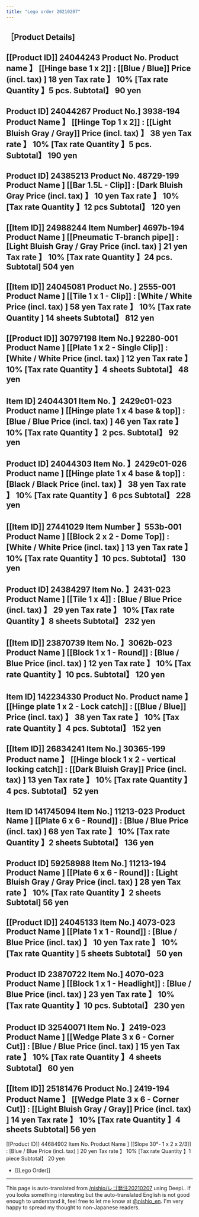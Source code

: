 ```yaml
---
title: "Lego order 20210207"
---
```


［Product Details]
----------------------------------------------------------------
[[Product ID]] 24044243
Product No.
Product name 】 [[Hinge base 1 x 2]] : [[Blue / Blue]]
Price (incl. tax) ] 18 yen
Tax rate 】 10% [Tax rate
Quantity 】5 pcs.
Subtotal】 90 yen
----------------------------------------------------------------
Product ID] 24044267
Product No.] 3938-194
Product Name 】 [[Hinge Top 1 x 2]] : [[Light Bluish Gray / Gray]]
Price (incl. tax) 】 38 yen
Tax rate 】 10% [Tax rate
Quantity 】5 pcs.
Subtotal】 190 yen
----------------------------------------------------------------
Product ID] 24385213
Product No. 48729-199
Product Name ] [[Bar 1.5L - Clip]] : [Dark Bluish Gray
Price (incl. tax) 】 10 yen
Tax rate 】 10% [Tax rate
Quantity 】12 pcs
Subtotal】 120 yen
----------------------------------------------------------------
[[Item ID]] 24988244
Item Number] 4697b-194
Product Name ] [[Pneumatic T-branch pipe]] : [Light Bluish Gray / Gray
Price (incl. tax) ] 21 yen
Tax rate 】 10% [Tax rate
Quantity 】24 pcs.
Subtotal] 504 yen
----------------------------------------------------------------
[[Item ID]] 24045081
Product No. ] 2555-001
Product Name ] [[Tile 1 x 1 - Clip]] : [White / White
Price (incl. tax) ] 58 yen
Tax rate 】 10% [Tax rate
Quantity ] 14 sheets
Subtotal】 812 yen
----------------------------------------------------------------
[[Product ID]] 30797198
Item No.] 92280-001
Product Name ] [[Plate 1 x 2 - Single Clip]] : [White / White
Price (incl. tax) ] 12 yen
Tax rate 】 10% [Tax rate
Quantity 】4 sheets
Subtotal】 48 yen
----------------------------------------------------------------
Item ID] 24044301
Item No. 】2429c01-023
Product name ] [[Hinge plate 1 x 4 base & top]] : [Blue / Blue
Price (incl. tax) ] 46 yen
Tax rate 】 10% [Tax rate
Quantity 】2 pcs.
Subtotal】 92 yen
----------------------------------------------------------------
Product ID] 24044303
Item No. 】2429c01-026
Product name ] [[Hinge plate 1 x 4 base & top]] : [Black / Black
Price (incl. tax) 】 38 yen
Tax rate 】 10% [Tax rate
Quantity 】6 pcs
Subtotal】 228 yen
----------------------------------------------------------------
[[Item ID]] 27441029
Item Number 】553b-001
Product Name ] [[Block 2 x 2 - Dome Top]] : [White / White
Price (incl. tax) ] 13 yen
Tax rate 】 10% [Tax rate
Quantity 】10 pcs.
Subtotal】 130 yen
----------------------------------------------------------------
Product ID] 24384297
Item No. 】2431-023
Product Name ] [[Tile 1 x 4]] : [Blue / Blue
Price (incl. tax) 】 29 yen
Tax rate 】 10% [Tax rate
Quantity 】8 sheets
Subtotal】 232 yen
----------------------------------------------------------------
[[Item ID]] 23870739
Item No. 】3062b-023
Product Name ] [[Block 1 x 1 - Round]] : [Blue / Blue
Price (incl. tax) ] 12 yen
Tax rate 】 10% [Tax rate
Quantity 】10 pcs.
Subtotal】 120 yen
----------------------------------------------------------------
Item ID] 142234330
Product No.
Product name 】 [[Hinge plate 1 x 2 - Lock catch]] : [[Blue / Blue]]
Price (incl. tax) 】 38 yen
Tax rate 】 10% [Tax rate
Quantity 】4 pcs.
Subtotal】 152 yen
----------------------------------------------------------------
[[Item ID]] 26834241
Item No.] 30365-199
Product name 】 [[Hinge block 1 x 2 - vertical locking catch]] : [[Dark Bluish Gray]]
Price (incl. tax) ] 13 yen
Tax rate 】 10% [Tax rate
Quantity 】4 pcs.
Subtotal】 52 yen
----------------------------------------------------------------
Item ID 141745094
Item No.] 11213-023
Product Name ] [[Plate 6 x 6 - Round]] : [Blue / Blue
Price (incl. tax) ] 68 yen
Tax rate 】 10% [Tax rate
Quantity 】2 sheets
Subtotal】 136 yen
----------------------------------------------------------------
Product ID] 59258988
Item No.] 11213-194
Product Name ] [[Plate 6 x 6 - Round]] : [Light Bluish Gray / Gray
Price (incl. tax) ] 28 yen
Tax rate 】 10% [Tax rate
Quantity 】2 sheets
Subtotal] 56 yen
----------------------------------------------------------------
[[Product ID]] 24045133
Item No.] 4073-023
Product Name ] [[Plate 1 x 1 - Round]] : [Blue / Blue
Price (incl. tax) 】 10 yen
Tax rate 】 10% [Tax rate
Quantity ] 5 sheets
Subtotal】 50 yen
----------------------------------------------------------------
Product ID 23870722
Item No.] 4070-023
Product Name ] [[Block 1 x 1 - Headlight]] : [Blue / Blue
Price (incl. tax) ] 23 yen
Tax rate 】 10% [Tax rate
Quantity 】10 pcs.
Subtotal】 230 yen
----------------------------------------------------------------
Product ID 32540071
Item No. 】2419-023
Product Name ] [[Wedge Plate 3 x 6 - Corner Cut]] : [Blue / Blue
Price (incl. tax) ] 15 yen
Tax rate 】 10% [Tax rate
Quantity 】4 sheets
Subtotal】 60 yen
----------------------------------------------------------------
[[Item ID]] 25181476
Product No.] 2419-194
Product Name 】 [[Wedge Plate 3 x 6 - Corner Cut]] : [[Light Bluish Gray / Gray]]
Price (incl. tax) ] 14 yen
Tax rate 】 10% [Tax rate
Quantity 】4 sheets
Subtotal] 56 yen
----------------------------------------------------------------
[[Product ID]] 44684902
Item No.
Product Name ] [[Slope 30°- 1 x 2 x 2/3]] : [Blue / Blue
Price (incl. tax) ] 20 yen
Tax rate 】 10% [Tax rate
Quantity 】1 piece
Subtotal】 20 yen

- [[Lego Order]]

---
This page is auto-translated from [/nishio/レゴ発注20210207](https://scrapbox.io/nishio/レゴ発注20210207) using DeepL. If you looks something interesting but the auto-translated English is not good enough to understand it, feel free to let me know at [@nishio_en](https://twitter.com/nishio_en). I'm very happy to spread my thought to non-Japanese readers.